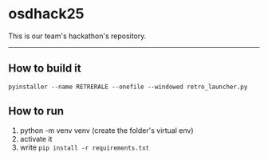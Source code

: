 # osdhack25
This is our team's hackathon's repository.


---
## How to build it
```
pyinstaller --name RETRERALE --onefile --windowed retro_launcher.py
```
## How to run
1. python -m venv venv (create the folder's virtual env)
2. activate it
3. write
    ```pip install -r requirements.txt```
